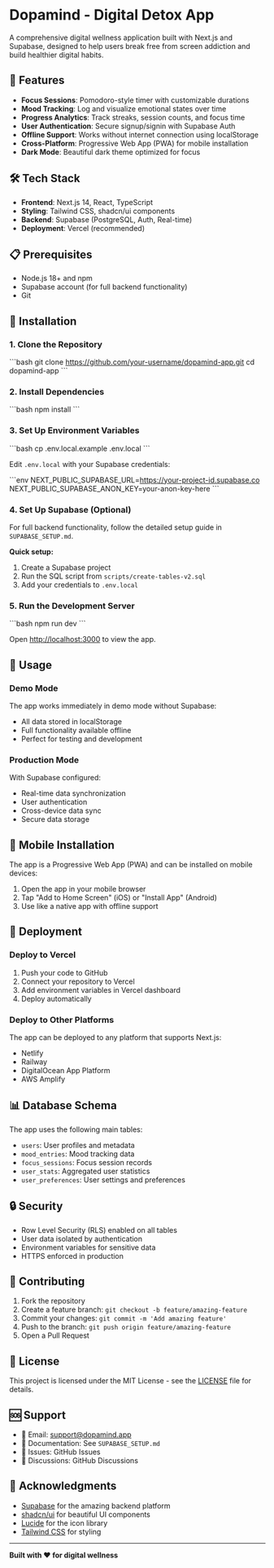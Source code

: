# Dopamind - Digital Detox App

A comprehensive digital wellness application built with Next.js and Supabase, designed to help users break free from screen addiction and build healthier digital habits.

## 🚀 Features

- **Focus Sessions**: Pomodoro-style timer with customizable durations
- **Mood Tracking**: Log and visualize emotional states over time
- **Progress Analytics**: Track streaks, session counts, and focus time
- **User Authentication**: Secure signup/signin with Supabase Auth
- **Offline Support**: Works without internet connection using localStorage
- **Cross-Platform**: Progressive Web App (PWA) for mobile installation
- **Dark Mode**: Beautiful dark theme optimized for focus

## 🛠️ Tech Stack

- **Frontend**: Next.js 14, React, TypeScript
- **Styling**: Tailwind CSS, shadcn/ui components
- **Backend**: Supabase (PostgreSQL, Auth, Real-time)
- **Deployment**: Vercel (recommended)

## 📋 Prerequisites

- Node.js 18+ and npm
- Supabase account (for full backend functionality)
- Git

## 🔧 Installation

### 1. Clone the Repository

\`\`\`bash
git clone https://github.com/your-username/dopamind-app.git
cd dopamind-app
\`\`\`

### 2. Install Dependencies

\`\`\`bash
npm install
\`\`\`

### 3. Set Up Environment Variables

\`\`\`bash
cp .env.local.example .env.local
\`\`\`

Edit `.env.local` with your Supabase credentials:

\`\`\`env
NEXT_PUBLIC_SUPABASE_URL=https://your-project-id.supabase.co
NEXT_PUBLIC_SUPABASE_ANON_KEY=your-anon-key-here
\`\`\`

### 4. Set Up Supabase (Optional)

For full backend functionality, follow the detailed setup guide in `SUPABASE_SETUP.md`.

**Quick setup:**
1. Create a Supabase project
2. Run the SQL script from `scripts/create-tables-v2.sql`
3. Add your credentials to `.env.local`

### 5. Run the Development Server

\`\`\`bash
npm run dev
\`\`\`

Open [http://localhost:3000](http://localhost:3000) to view the app.

## 🎯 Usage

### Demo Mode
The app works immediately in demo mode without Supabase:
- All data stored in localStorage
- Full functionality available offline
- Perfect for testing and development

### Production Mode
With Supabase configured:
- Real-time data synchronization
- User authentication
- Cross-device data sync
- Secure data storage

## 📱 Mobile Installation

The app is a Progressive Web App (PWA) and can be installed on mobile devices:

1. Open the app in your mobile browser
2. Tap "Add to Home Screen" (iOS) or "Install App" (Android)
3. Use like a native app with offline support

## 🚀 Deployment

### Deploy to Vercel

1. Push your code to GitHub
2. Connect your repository to Vercel
3. Add environment variables in Vercel dashboard
4. Deploy automatically

### Deploy to Other Platforms

The app can be deployed to any platform that supports Next.js:
- Netlify
- Railway
- DigitalOcean App Platform
- AWS Amplify

## 📊 Database Schema

The app uses the following main tables:
- `users`: User profiles and metadata
- `mood_entries`: Mood tracking data
- `focus_sessions`: Focus session records
- `user_stats`: Aggregated user statistics
- `user_preferences`: User settings and preferences

## 🔒 Security

- Row Level Security (RLS) enabled on all tables
- User data isolated by authentication
- Environment variables for sensitive data
- HTTPS enforced in production

## 🤝 Contributing

1. Fork the repository
2. Create a feature branch: `git checkout -b feature/amazing-feature`
3. Commit your changes: `git commit -m 'Add amazing feature'`
4. Push to the branch: `git push origin feature/amazing-feature`
5. Open a Pull Request

## 📄 License

This project is licensed under the MIT License - see the [LICENSE](LICENSE) file for details.

## 🆘 Support

- 📧 Email: support@dopamind.app
- 📖 Documentation: See `SUPABASE_SETUP.md`
- 🐛 Issues: GitHub Issues
- 💬 Discussions: GitHub Discussions

## 🙏 Acknowledgments

- [Supabase](https://supabase.com) for the amazing backend platform
- [shadcn/ui](https://ui.shadcn.com) for beautiful UI components
- [Lucide](https://lucide.dev) for the icon library
- [Tailwind CSS](https://tailwindcss.com) for styling

---

**Built with ❤️ for digital wellness**
